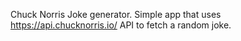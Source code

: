 Chuck Norris Joke generator. Simple app that uses https://api.chucknorris.io/ API to fetch a random joke.
